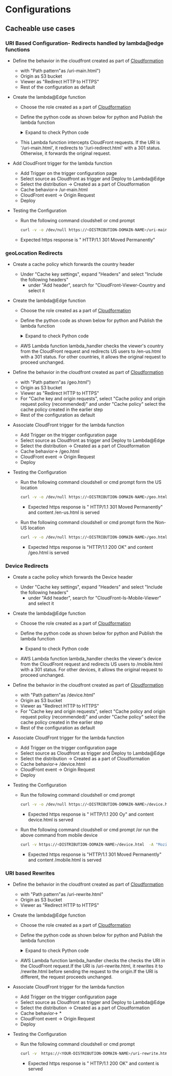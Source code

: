 # Configurations
##  Cacheable use cases


### URI Based Configuration- Redirects handled by lambda@edge functions

- Define the behavior in the cloudfront created as part of [Cloudformation](/Edge%20Functions/01-Sol-Deployment/01-Cloudfront.yaml) 
    - with "Path pattern"as /uri-main.html") 
    - Origin as S3 bucket
    - Viewer as "Redirect HTTP to HTTPS"
    - Rest of the configuration as default

- Create the lambda@Edge function
    - Choose the role created as a part of [Cloudformation](/Edge%20Functions/01-Sol-Deployment/01-Cloudfront.yaml)
    - Define the python code as shown below for python and Publish the lambda function

        <details>
        <summary>Expand to check Python code</summary>

            ```py
            import json
            def lambda_handler(event, context):
                # Let's extract the URI from the request
                get_uri = event['Records'][0]['cf']['request']['uri']
                print(get_uri)
                
                # Let's see what is the uri on the request and redirect it to a different one
                if (get_uri == '/uri-main.html'):
                    response = {
                        'status': '301',
                        'statusDescription': 'Permanent Redirect',
                        'headers': {
                            'location': [{
                                'key': 'Location',
                                'value': '/uri-redirect.html'
                            }]
                        }
                    }
                    # The response above has been created and a response will be sent to the viewer to redirect it to the uri we want them to be served.
                    return response
                else:
                    # if there is a different uri it will move the request as it was made originally
                    request = event['Records'][0]['cf']['request']
                    return request
            ```
        </details>
    
    - This Lambda function intercepts CloudFront requests. If the URI is '/uri-main.html', it redirects to '/uri-redirect.html' with a 301 status. Otherwise, it forwards the original request. 

- Add CloudFront trigger for the lambda function
    - Add Trigger on the trigger configuration page
    - Select source as Cloudfront as trigger and Deploy to Lambda@Edge
     - Select the distribution -> Created as a part of Cloudformation 
     - Cache behavior-> /ur-main.html
     - CloudFront event -> Origin Request
     - Deploy

- Testing the Configuration

    - Run the following command cloudshell or cmd prompt
        ```bash
        curl -v -o /dev/null https://<DISTRIBUTION-DOMAIN-NAME>/uri-main.html
        ```
    - Expected https response is " HTTP/1.1 301 Moved Permanently"
     


### geoLocation Redirects


- Create a cache policy which forwards the country header
    - Under "Cache key settings", expand "Headers" and select "Include the following headers"
        - under "Add header", search for "CloudFront-Viewer-Country and select it


- Create the lambda@Edge function
    - Choose the role created as a part of [Cloudformation](/Edge%20Functions/01-Sol-Deployment/01-Cloudfront.yaml)
    - Define the python code as shown below for python and Publish the lambda function

        <details>
        <summary>Expand to check Python code</summary>

            ```py
            import json
            def lambda_handler(event, context):
                #Let's first get the Country Code from the Request coming in
                get_country_viewer_header = event['Records'][0]['cf']['request']['headers']['cloudfront-viewer-country']
                define_country = get_country_viewer_header[0]['value']
                #Now let's define which country that is and create our redirected response
                if (define_country == 'US'):
                    response = {
                        'status': '301',
                        'statusDescription': 'Permanent Redirect',
                        'headers': {
                            'location': [{
                                'key': 'Location',
                                'value': '/en-us.html'
                            }]
                        }
                    }
                    #The response above has been created and a response will be sent to the viewer to redirect it to the /en-us.html
                    return response
                else:
                    #if the country has not been identified then move on with the request
                    request = event['Records'][0]['cf']['request']
                    return request
            ```
        </details>
    
    - AWS Lambda function lambda_handler checks the viewer's country from the CloudFront request and redirects US users to /en-us.html with a 301 status. For other countries, it allows the original request to proceed unchanged.

- Define the behavior in the cloudfront created as part of [Cloudformation](/Edge%20Functions/01-Sol-Deployment/01-Cloudfront.yaml) 
    - with "Path pattern"as /geo.html") 
    - Origin as S3 bucket
    - Viewer as "Redirect HTTP to HTTPS"
    - For "Cache key and origin requests", select "Cache policy and origin request policy (recommended)" and under "Cache policy" select the cache policy created in the earlier step
    - Rest of the configuration as default

- Associate CloudFront trigger for the lambda function
    - Add Trigger on the trigger configuration page
    - Select source as Cloudfront as trigger and Deploy to Lambda@Edge
     - Select the distribution -> Created as a part of Cloudformation 
     - Cache behavior-> /geo.html
     - CloudFront event -> Origin Request
     - Deploy

- Testing the Configuration

    - Run the following command cloudshell or cmd prompt form the US location
        ```bash
        curl -v -o /dev/null https://<DISTRIBUTION-DOMAIN-NAME>/geo.html
        ```
        - Expected https response is " HTTP/1.1 301 Moved Permanently" and content /en-us.html is served

    - Run the following command cloudshell or cmd prompt form the Non-US location
        ```bash
        curl -v -o /dev/null https://<DISTRIBUTION-DOMAIN-NAME>/geo.html
        ```
        - Expected https response is "HTTP/1.1 200 OK" and content /geo.html is served

### Device Redirects

- Create a cache policy which forwards the Device header
    - Under "Cache key settings", expand "Headers" and select "Include the following headers"
        - under "Add header", search for "CloudFront-Is-Mobile-Viewer" and select it


- Create the lambda@Edge function
    - Choose the role created as a part of [Cloudformation](/Edge%20Functions/01-Sol-Deployment/01-Cloudfront.yaml)
    - Define the python code as shown below for python and Publish the lambda function

        <details>
        <summary>Expand to check Python code</summary>

            ```py
            import json
            def lambda_handler(event, context):
                print(event)
                #Let's first get the Device Type from the Request coming in
                get_device_viewer_header = event['Records'][0]['cf']['request']['headers']['cloudfront-is-mobile-viewer']
                define_device_type = get_device_viewer_header[0]['value']
                print(define_device_type)
                #Now let's see if this device is a mobile viewer or not and create the redirected response based on that
                if (define_device_type == 'true'):
                    response = {
                        'status': '301',
                        'statusDescription': 'Permanent Redirect',
                        'headers': {
                            'location': [{
                                'key': 'Location',
                                'value': '/mobile.html'
                            }]
                        }
                    }
                    #The response above has been created and a response will be sent to the viewer to redirect it the right device page
                    return response
                else:
                    #if the device is not mobile, then move along with the request as is.
                    request = event['Records'][0]['cf']['request']
                    return request
            ```
        </details>
    
    - AWS Lambda function lambda_handler checks the viewer's device from the CloudFront request and redirects US users to /mobile.html with a 301 status. For other devices, it allows the original request to proceed unchanged.

- Define the behavior in the cloudfront created as part of [Cloudformation](/Edge%20Functions/01-Sol-Deployment/01-Cloudfront.yaml) 
    - with "Path pattern"as /device.html"
    - Origin as S3 bucket
    - Viewer as "Redirect HTTP to HTTPS"
    - For "Cache key and origin requests", select "Cache policy and origin request policy (recommended)" and under "Cache policy" select the cache policy created in the earlier step
    - Rest of the configuration as default

- Associate CloudFront trigger for the lambda function
    - Add Trigger on the trigger configuration page
    - Select source as Cloudfront as trigger and Deploy to Lambda@Edge
     - Select the distribution -> Created as a part of Cloudformation 
     - Cache behavior-> /device.html
     - CloudFront event -> Origin Request
     - Deploy

- Testing the Configuration

    - Run the following command cloudshell or cmd prompt
        ```bash
        curl -v -o /dev/null https://<DISTRIBUTION-DOMAIN-NAME>/device.html
        ```
        - Expected https response is " HTTP/1.1 200 Oy" and content device.html is served

    - Run the following command cloudshell or cmd prompt /or run the above command from mobile device
        ```bash
        curl -v https://<DISTRIBUTION-DOMAIN-NAME>/device.html  -A "Mozilla/5.0 (iPhone; CPU iPhone OS 6_1_3 like Mac OS X) AppleWebKit/536.26 (KHTML, like Gecko) CriOS/28.0.1500.12 Mobile/10B329 Safari/8536.25"

        ```
        - Expected https response is "HTTP/1.1 301 Moved Permanently" and content /mobile.html is served

### URI based Rewrites

- Define the behavior in the cloudfront created as part of [Cloudformation](/Edge%20Functions/01-Sol-Deployment/01-Cloudfront.yaml) 
    - with "Path pattern"as /uri-rewrite.html"
    - Origin as S3 bucket
    - Viewer as "Redirect HTTP to HTTPS"


- Create the lambda@Edge function
    - Choose the role created as a part of [Cloudformation](/Edge%20Functions/01-Sol-Deployment/01-Cloudfront.yaml)
    - Define the python code as shown below for python and Publish the lambda function

        <details>
        <summary>Expand to check Python code</summary>

            ```py
            import json
            def lambda_handler(event, context):
                #let's first extract the URI from the request
                get_uri = event['Records'][0]['cf']['request']['uri']
                #let's check what is the URI and decide if the URI sent to the Origin should be modified
                if (get_uri == '/uri-rewrite.html'):
                    event['Records'][0]['cf']['request']['uri'] = '/rewrite.html'
                    request = event['Records'][0]['cf']['request']
                    return request
                #if the uri should not be modified then just continue with the request as is
                else:
                    request = event['Records'][0]['cf']['request']
                    return request
            ```
        </details>
    
    - AWS Lambda function lambda_handler checks the checks the URI in the CloudFront request.If the URI is /uri-rewrite.html, it rewrites it to /rewrite.html before sending the request to the origin.If the URI is different, the request proceeds unchanged.



- Associate CloudFront trigger for the lambda function
    - Add Trigger on the trigger configuration page
    - Select source as Cloudfront as trigger and Deploy to Lambda@Edge
     - Select the distribution -> Created as a part of Cloudformation 
     - Cache behavior-> *
     - CloudFront event -> Origin Request
     - Deploy

- Testing the Configuration

    - Run the following command cloudshell or cmd prompt
        ```bash
        curl -v  https://<YOUR-DISTRIBUTION-DOMAIN-NAME>/uri-rewrite.html
        ```
        - Expected https response is " HTTP/1.1 200 OK" and content is served